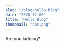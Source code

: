 ```yaml
---
slug: "/blog/hello-blog"
date: "2020-12-06"
title: "Hello Blog"
thumbnail: "abc.png"
---
```


Are you kidding?
